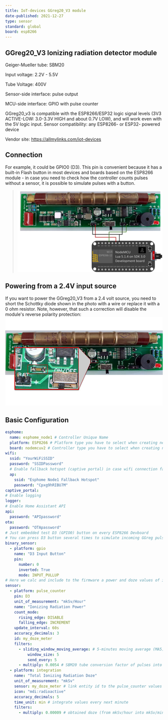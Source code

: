 ```yaml
---
title: IoT-devices GGreg20_V3 module
date-published: 2021-12-27
type: sensor
standard: global
board: esp8266
---
```


## GGreg20_V3 Ionizing radiation detector module

Geiger-Mueller tube: SBM20

Input voltage: 2.2V - 5.5V

Tube Voltage: 400V

Sensor-side interface: pulse output

MCU-side interface: GPIO with pulse counter

GGreg20_v3 is compatible with the ESP8266/ESP32 logic signal levels (3V3 ACTIVE-LOW: 3.0-3.3V HIGH and about 0.7V LOW), and will work even with the 5V logic input.
Sensor compatibility: any ESP8266- or ESP32- powered device

Vendor site: https://allmylinks.com/iot-devices

## Connection

For example, it could be GPIO0 (D3). This pin is convenient because it has a built-in Flash button in most devices and boards based on the ESP8266 module - in case you need to check how the controller counts pulses without a sensor, it is possible to simulate pulses with a button.

> ![GGreg20_V3 wired connection](image.jpg)

## Powering from a 2.4V input source

If you want to power the GGreg20_V3 from a 2.4 volt source, you need to short the Schottky diode shown in the photo with a wire or replace it with a 0 ohm resistor. Note, however, that such a correction will disable the module's reverse polarity protection:
![GGreg20_V3 reverse polarity prptection diode](image2.jpg)

## Basic Configuration

```yaml
esphome:
  name: esphome_node1 # Controller Unique Name
  platform: ESP8266 # Platform type you have to select when creating new yaml-config in ESP Home
  board: nodemcuv2 # Controller type you have to select when creating new yaml-config in ESP Home
wifi:
  ssid: "YourWiFiSSID"
  password: "SSIDPassword"
  # Enable fallback hotspot (captive portal) in case wifi connection fails
  ap:
    ssid: "Esphome Node1 Fallback Hotspot"
    password: "Cpxg9hRIBU7M"
captive_portal:
# Enable logging
logger:
# Enable Home Assistant API
api:
  password: "APIpassword"
ota:
  password: "OTApassword"
# Just embedded test D3 (GPIO0) button on every ESP8266 Devboard
# You can press D3 button several times to simulate incoming GGreg pulses
binary_sensor:
  - platform: gpio
    name: "D3 Input Button"
    pin:
      number: 0
      inverted: True
      mode: INPUT_PULLUP
# Here we calc and include to the firmware a power and doze values of ionizing radiation as sensor outputs
sensor:
  - platform: pulse_counter
    pin: D3
    unit_of_measurement: "mkSv/Hour"
    name: "Ionizing Radiation Power"
    count_mode:
      rising_edge: DISABLE
      falling_edge: INCREMENT
    update_interval: 60s
    accuracy_decimals: 3
    id: my_doze_meter
    filters:
      - sliding_window_moving_average: # 5-minutes moving average (MA5) here
          window_size: 5
          send_every: 5
      - multiply: 0.0054 # SBM20 tube conversion factor of pulses into mkSv/Hour
  - platform: integration
    name: "Total Ionizing Radiation Doze"
    unit_of_measurement: "mkSv"
    sensor: my_doze_meter # link entity id to the pulse_counter values above
    icon: "mdi:radioactive"
    accuracy_decimals: 5
    time_unit: min # integrate values every next minute
    filters:
      - multiply: 0.00009 # obtained doze (from mkSv/hour into mkSv/minute) conversion factor: 0.0054 / 60 minutes = 0.00009; so pulses * 0.00009 = doze every next minute, mkSv.
```

